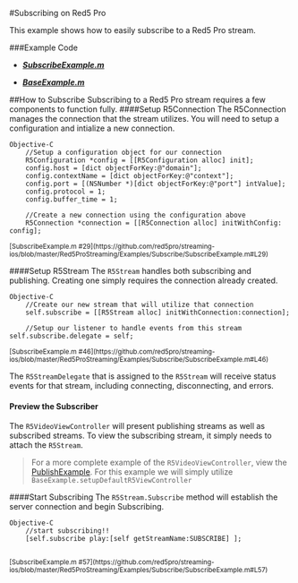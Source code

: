 #Subscribing on Red5 Pro

This example shows how to easily subscribe to a Red5 Pro stream.

###Example Code
- ***[SubscribeExample.m](
https://github.com/red5pro/streaming-ios/blob/master/Red5ProStreaming/Examples/Subscribe/SubscribeExample.m)***

- ***[BaseExample.m](
https://github.com/red5pro/streaming-ios/blob/master/Red5ProStreaming/BaseExample.m)***


##How to Subscribe
Subscribing to a Red5 Pro stream requires a few components to function fully.
####Setup R5Connection
The R5Connection manages the connection that the stream utilizes.  You will need to setup a configuration and intialize a new connection.

```
Objective-C
	//Setup a configuration object for our connection
    R5Configuration *config = [[R5Configuration alloc] init];
    config.host = [dict objectForKey:@"domain"];
    config.contextName = [dict objectForKey:@"context"];
    config.port = [(NSNumber *)[dict objectForKey:@"port"] intValue];
    config.protocol = 1;
    config.buffer_time = 1;
    
    //Create a new connection using the configuration above
    R5Connection *connection = [[R5Connection alloc] initWithConfig: config];
```
<sup>
[SubscribeExample.m #29](https://github.com/red5pro/streaming-ios/blob/master/Red5ProStreaming/Examples/Subscribe/SubscribeExample.m#L29)
</sup>

####Setup R5Stream
The `R5Stream` handles both subscribing and publishing.  Creating one simply requires the connection already created.

```
Objective-C
	//Create our new stream that will utilize that connection
    self.subscribe = [[R5Stream alloc] initWithConnection:connection];
    
    //Setup our listener to handle events from this stream    self.subscribe.delegate = self;
 ```

<sup>
[SubscribeExample.m #46](https://github.com/red5pro/streaming-ios/blob/master/Red5ProStreaming/Examples/Subscribe/SubscribeExample.m#L46)
</sup>

The `R5StreamDelegate` that is assigned to the `R5Stream` will receive status events for that stream, including connecting, disconnecting, and errors.


#### Preview the Subscriber
The `R5VideoViewController` will present publishing streams as well as subscribed streams.  To view the subscribing stream, it simply needs to attach the `R5Stream`.  

>For a more complete example of the `R5VideoViewController`, view the [PublishExample](https://github.com/red5pro/streaming-ios/blob/master/Red5ProStreaming/Examples/Publish).  For this example we will simply utilize `BaseExample.setupDefaultR5ViewController`


####Start Subscribing
The `R5Stream.Subscribe` method will establish the server connection and begin Subscribing.  

```
Objective-C
    //start subscribing!!
    [self.subscribe play:[self getStreamName:SUBSCRIBE] ];
    
```
<sup>
[SubscribeExample.m #57](https://github.com/red5pro/streaming-ios/blob/master/Red5ProStreaming/Examples/Subscribe/SubscribeExample.m#L57)
</sup>
